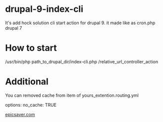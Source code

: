 # drupal-9-index-cli
It's add hock solution cli start action  for drupal 9. it made like as cron.php drupal 7 

# How to start
/usr/bin/php path_to_drupal_dir/index-cli.php /relative_url_controller_action

# Additional
You can removed cache from item of yours_extention.routing.yml

options:
    no_cache: TRUE

<a href="https://epicsaver.com">epicsaver.com</a>
